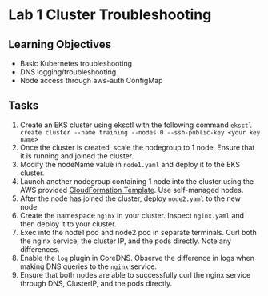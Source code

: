 Lab 1 Cluster Troubleshooting
===

Learning Objectives
---
* Basic Kubernetes troubleshooting
* DNS logging/troubleshooting
* Node access through aws-auth ConfigMap

Tasks
---
1. Create an EKS cluster using eksctl with the following command `eksctl create cluster --name training --nodes 0 --ssh-public-key <your key name>`
2. Once the cluster is created, scale the nodegroup to 1 node. Ensure that it is running and joined the cluster.
3. Modify the nodeName value in `node1.yaml` and deploy it to the EKS cluster. 
4. Launch another nodegroup containing 1 node into the cluster using the AWS provided [CloudFormation Template](ttps://docs.aws.amazon.com/eks/latest/userguide/launch-workers.html). Use self-managed nodes.
5. After the node has joined the cluster, deploy `node2.yaml` to the new node.
6. Create the namespace `nginx` in your cluster. Inspect `nginx.yaml` and then deploy it to your cluster. 
7. Exec into the node1 pod and node2 pod in separate terminals. Curl both the nginx service, the cluster IP, and the pods directly. Note any differences.
8. Enable the `log` plugin in CoreDNS. Observe the difference in logs when making DNS queries to the `nginx` service.
9. Ensure that both nodes are able to successfully curl the nginx service through DNS, ClusterIP, and the pods directly.
